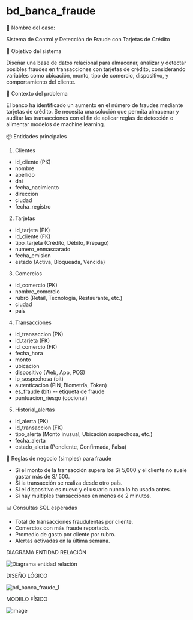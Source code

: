# bd_banca_fraude

📝 Nombre del caso:

Sistema de Control y Detección de Fraude con Tarjetas de Crédito

🎯 Objetivo del sistema

Diseñar una base de datos relacional para almacenar, analizar y detectar posibles fraudes en transacciones con tarjetas de crédito, considerando variables como ubicación, monto, tipo de comercio, dispositivo, y comportamiento del cliente.

🏦 Contexto del problema

El banco ha identificado un aumento en el número de fraudes mediante tarjetas de crédito. Se necesita una solución que permita almacenar y auditar las transacciones con el fin de aplicar reglas de detección o alimentar modelos de machine learning.

📦 Entidades principales

1. Clientes
- id_cliente (PK)
- nombre
- apellido
- dni
- fecha_nacimiento
- direccion
- ciudad
- fecha_registro
  
2. Tarjetas
- id_tarjeta (PK)
- id_cliente (FK)
- tipo_tarjeta (Crédito, Débito, Prepago)
- numero_enmascarado
- fecha_emision
- estado (Activa, Bloqueada, Vencida)
  
3. Comercios
- id_comercio (PK)
- nombre_comercio
- rubro (Retail, Tecnología, Restaurante, etc.)
- ciudad
- pais
  
4. Transacciones
- id_transaccion (PK)
- id_tarjeta (FK)
- id_comercio (FK)
- fecha_hora
- monto
- ubicacion
- dispositivo (Web, App, POS)
- ip_sospechosa (bit)
- autenticacion (PIN, Biometría, Token)
- es_fraude (bit) -- etiqueta de fraude
- puntuacion_riesgo (opcional)
  
5. Historial_alertas
- id_alerta (PK)
- id_transaccion (FK)
- tipo_alerta (Monto inusual, Ubicación sospechosa, etc.)
- fecha_alerta
- estado_alerta (Pendiente, Confirmada, Falsa)

🧠 Reglas de negocio (simples) para fraude

- Si el monto de la transacción supera los S/ 5,000 y el cliente no suele gastar más de S/ 500.
- Si la transacción se realiza desde otro país.
- Si el dispositivo es nuevo y el usuario nunca lo ha usado antes.
- Si hay múltiples transacciones en menos de 2 minutos.

📊 Consultas SQL esperadas

- Total de transacciones fraudulentas por cliente.
- Comercios con más fraude reportado.
- Promedio de gasto por cliente por rubro.
- Alertas activadas en la última semana.

DIAGRAMA ENTIDAD RELACIÓN

![Diagrama entidad relación](https://github.com/user-attachments/assets/092af056-8c00-48df-91e9-65a961228f8b)

DISEÑO LÓGICO

![bd_banca_fraude_1](https://github.com/user-attachments/assets/5944905a-f5e0-4292-b122-de48009a6ffb)

MODELO FÍSICO

![image](https://github.com/user-attachments/assets/02665a23-432c-420c-9d3d-c92069cf7874)
